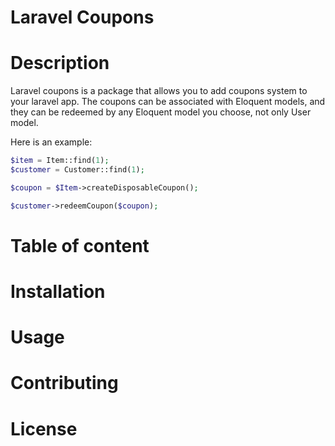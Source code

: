 # Laravel Coupons

# Description

Laravel coupons is a package that allows you to add coupons system to your laravel app. The coupons can be associated with Eloquent models, and they can be redeemed by any Eloquent model you choose, not only User model.

Here is an example:

```php
$item = Item::find(1);
$customer = Customer::find(1);

$coupon = $Item->createDisposableCoupon();

$customer->redeemCoupon($coupon);
```

# Table of content

# Installation

# Usage

# Contributing

# License
